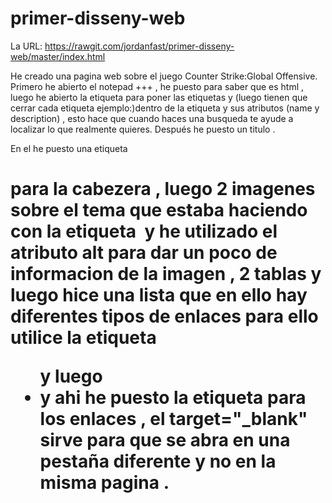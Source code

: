 # primer-disseny-web
La URL: https://rawgit.com/jordanfast/primer-disseny-web/master/index.html

He creado una pagina web sobre el juego Counter Strike:Global Offensive.
Primero he abierto el notepad +++ , he puesto <!DOCTYPE html> para saber que es html , luego he abierto la etiqueta <html> para poner las etiquetas <head> y <body> (luego tienen que cerrar cada etiqueta ejemplo:</html>)dentro de <head> la etiqueta <meta> y sus atributos (name y description) , esto hace que cuando haces una busqueda te ayude a localizar lo que realmente quieres. Después he puesto un titulo .
  
En el <body> he puesto una etiqueta <h1> para la cabezera , luego 2 imagenes sobre el tema que estaba haciendo con la etiqueta <img> y he utilizado el atributo alt para dar un poco de informacion de la imagen , 2 tablas <table> y luego hice una lista que en ello hay diferentes tipos de enlaces para ello utilice la etiqueta <ul> y luego <li> y ahi he puesto la etiqueta <a ref:   target="_blank"> para los enlaces , el target="_blank" sirve para que se abra en una pestaña diferente y no en la misma pagina .
